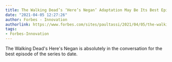 ```yaml
---
title: The Walking Dead’s ‘Here’s Negan’ Adaptation May Be Its Best Episode Ever
date: "2021-04-05 12:27:26"
author: Forbes - Innovation
authorlink: https://www.forbes.com/sites/paultassi/2021/04/05/the-walking-deads-heres-negan-adaptation-may-be-its-best-episode-ever/
tags:
- Forbes-Innovation
---
```

The Walking Dead's Here's Negan is absolutely in the conversation for the best episode of the series to date.